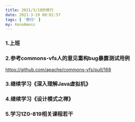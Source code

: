 ```yaml
---
title: 2021/3/18的修行
date: 2021-3-19 00:01:57
tags: [ '修行' ]
my: XenoAmess
---
```


### 1.上班

### 2.参考commons-vfs人的意见重构bug暴露测试用例

https://github.com/apache/commons-vfs/pull/168

### 3.继续学习《深入理解Java虚拟机》

### 4.继续学习《设计模式之禅》

### 5.学习1Z0-819相关课程若干
